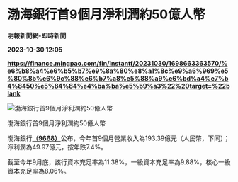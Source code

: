 # 渤海銀行首9個月淨利潤約50億人幣
**明報新聞網-即時新聞**

**2023-10-30 12:05**

**https://finance.mingpao.com/fin/instantf/20231030/1698663363570/%e6%b8%a4%e6%b5%b7%e9%8a%80%e8%a1%8c%e9%a6%969%e5%80%8b%e6%9c%88%e6%b7%a8%e5%88%a9%e6%bd%a4%e7%b4%8450%e5%84%84%e4%ba%ba%e5%b9%a3%22%20target=%22blank**

![渤海銀行首9個月淨利潤約50億人幣](https://fs.mingpao.com/fin/20231030/s00010/023f8a12b5a0a529719dbfaa8b89e5b2.jpg)

渤海銀行首9個月淨利潤約50億人幣

渤海銀行[**（9668）**](https://finance.mingpao.com/fin/instantf/20231030/1698663363570/stock1.php?code=9668)公布，今年首9個月營業收入為193.39億元（人民幣，下同）；淨利潤為49.97億元，按年跌7.4%。

截至今年9月底，該行資本充足率為11.38%，一級資本充足率為9.88%，核心一級資本充足率為8.06%。